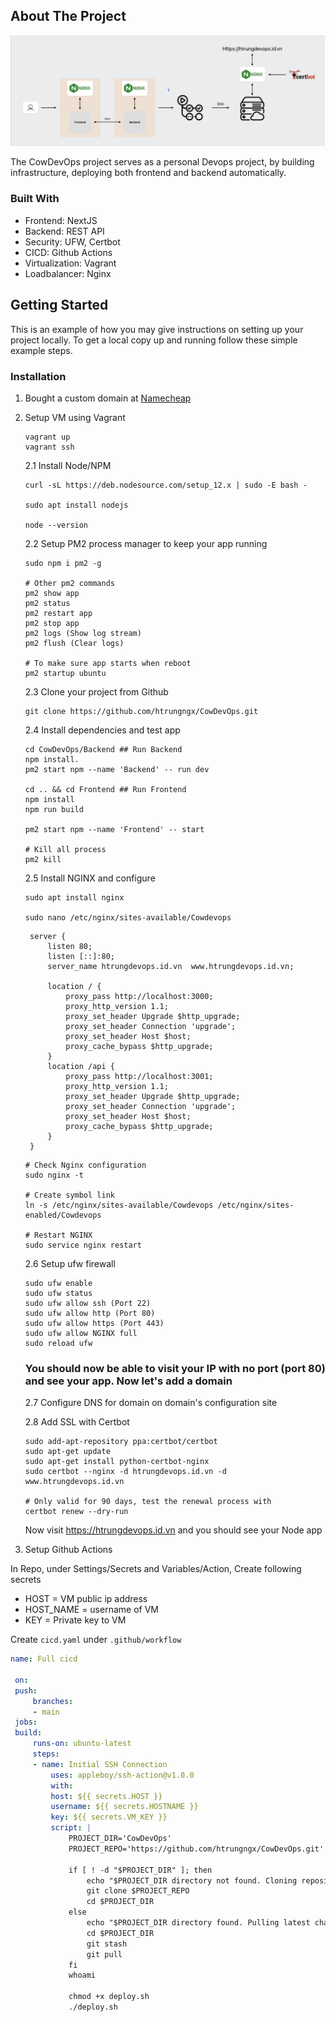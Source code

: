 
<a name="readme-top"></a>
<!-- ABOUT THE PROJECT -->
## About The Project

![Product Name Screen Shot](images/Diagram.png)

The CowDevOps project serves as a personal Devops project, by building infrastructure, deploying both frontend and backend automatically. 



### Built With
- Frontend: NextJS
- Backend: REST API
- Security: UFW, Certbot
- CICD: Github Actions
- Virtualization: Vagrant
- Loadbalancer: Nginx



<!-- GETTING STARTED -->
## Getting Started

This is an example of how you may give instructions on setting up your project locally.
To get a local copy up and running follow these simple example steps.

### Installation

1. Bought a custom domain at [Namecheap](https://namecheap.com/)
2. Setup VM using Vagrant

    ```
    vagrant up
    vagrant ssh
    ```
    2.1 Install Node/NPM
    ```
    curl -sL https://deb.nodesource.com/setup_12.x | sudo -E bash -

    sudo apt install nodejs

    node --version
    ```

    2.2 Setup PM2 process manager to keep your app running
    ```
    sudo npm i pm2 -g

    # Other pm2 commands
    pm2 show app
    pm2 status
    pm2 restart app
    pm2 stop app
    pm2 logs (Show log stream)
    pm2 flush (Clear logs)

    # To make sure app starts when reboot
    pm2 startup ubuntu
    ```

    2.3 Clone your project from Github
    
    ```
    git clone https://github.com/htrungngx/CowDevOps.git
    ```

    2.4 Install dependencies and test app
    ```
    cd CowDevOps/Backend ## Run Backend
    npm install.
    pm2 start npm --name 'Backend' -- run dev

    cd .. && cd Frontend ## Run Frontend
    npm install
    npm run build
    
    pm2 start npm --name 'Frontend' -- start
    
    # Kill all process
    pm2 kill
    ```

    2.5 Install NGINX and configure
    ```
    sudo apt install nginx

    sudo nano /etc/nginx/sites-available/Cowdevops
    ```

        server {
            listen 80;
            listen [::]:80;
            server_name htrungdevops.id.vn  www.htrungdevops.id.vn;

            location / {
                proxy_pass http://localhost:3000;
                proxy_http_version 1.1;
                proxy_set_header Upgrade $http_upgrade;
                proxy_set_header Connection 'upgrade';
                proxy_set_header Host $host;
                proxy_cache_bypass $http_upgrade;
            }
            location /api {
                proxy_pass http://localhost:3001;
                proxy_http_version 1.1;
                proxy_set_header Upgrade $http_upgrade;
                proxy_set_header Connection 'upgrade';
                proxy_set_header Host $host;
                proxy_cache_bypass $http_upgrade;
            }
        }
    
    ```
    # Check Nginx configuration
    sudo nginx -t

    # Create symbol link
    ln -s /etc/nginx/sites-available/Cowdevops /etc/nginx/sites-enabled/Cowdevops

    # Restart NGINX
    sudo service nginx restart
    ```

    2.6 Setup ufw firewall
    ```
    sudo ufw enable
    sudo ufw status
    sudo ufw allow ssh (Port 22)
    sudo ufw allow http (Port 80)
    sudo ufw allow https (Port 443)
    sudo ufw allow NGINX full
    sudo reload ufw
    ```
    ### You should now be able to visit your IP with no port (port 80) and see your app. Now let's add a domain

    2.7 Configure DNS for domain on domain's configuration site


    2.8 Add SSL with Certbot
    ```
    sudo add-apt-repository ppa:certbot/certbot
    sudo apt-get update
    sudo apt-get install python-certbot-nginx
    sudo certbot --nginx -d htrungdevops.id.vn -d www.htrungdevops.id.vn

    # Only valid for 90 days, test the renewal process with
    certbot renew --dry-run
    ```

    Now visit https://htrungdevops.id.vn and you should see your Node app


3. Setup Github Actions

In Repo, under Settings/Secrets and Variables/Action, Create following secrets

- HOST = VM public ip address
- HOST_NAME = username of VM
- KEY = Private key to VM

Create `cicd.yaml` under `.github/workflow`

   ```yaml
   name: Full cicd 

    on:
    push:
        branches:
        - main
    jobs:
    build:
        runs-on: ubuntu-latest
        steps:
        - name: Initial SSH Connection
            uses: appleboy/ssh-action@v1.0.0
            with: 
            host: ${{ secrets.HOST }}
            username: ${{ secrets.HOSTNAME }}
            key: ${{ secrets.VM_KEY }}
            script: |
                PROJECT_DIR='CowDevOps'
                PROJECT_REPO='https://github.com/htrungngx/CowDevOps.git'

                if [ ! -d "$PROJECT_DIR" ]; then
                    echo "$PROJECT_DIR directory not found. Cloning repository..."
                    git clone $PROJECT_REPO
                    cd $PROJECT_DIR
                else
                    echo "$PROJECT_DIR directory found. Pulling latest changes..."
                    cd $PROJECT_DIR
                    git stash
                    git pull
                fi
                whoami
                
                chmod +x deploy.sh
                ./deploy.sh     
   ```

